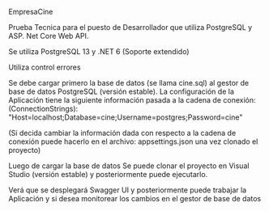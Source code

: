EmpresaCine

Prueba Tecnica para el puesto de Desarrollador que utiliza PostgreSQL y ASP. Net Core Web API. 

Se utiliza PostgreSQL 13 y .NET 6 (Soporte extendido)

Utiliza control errores 


Se debe cargar primero la base de datos (se llama cine.sql) al gestor de base de datos PostgreSQL (versión estable). La configuración de la Aplicación tiene la siguiente información pasada a la cadena de conexión: (ConnectionStrings): "Host=localhost;Database=cine;Username=postgres;Password=cine"

(Si decida cambiar la información dada con respecto a la cadena de conexión puede hacerlo en el archivo: appsettings.json una vez clonado el proyecto)

Luego de cargar la base de datos Se puede clonar el proyecto en Visual Studio (versión estable) y posteriormente puede ejecutarlo.

Verá que se desplegará Swagger UI y posteriormente puede trabajar la Aplicación y si desea monitorear los cambios en el gestor de base de datos
